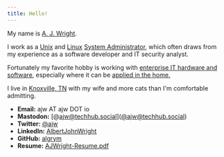 ```yaml
---
title: Hello!
---
```

My name is [A. J. Wright](http://ajw.io).

I work as a [Unix](https://en.wikipedia.org/wiki/Unix) and [Linux](https://en.wikipedia.org/?title=Linux) [System Administrator](https://en.wikipedia.org/?title=System_administrator), which often draws from my experience as a software developer and IT security analyst.  

Fortunately my favorite hobby is working with [enterprise IT hardware and software](https://www.reddit.com/r/homelab/wiki/introduction), especially where it can be [applied in the home.](https://en.wikipedia.org/wiki/Home_automation)

I live in [Knoxville, TN](https://en.wikipedia.org/wiki/Knoxville,_Tennessee) with my wife and more cats than I'm comfortable admitting.

- __Email:__ ajw AT ajw DOT io
- __Mastodon:__ [@ajw@techhub.social](<a rel="me" href="https://techhub.social/@ajw">@ajw@techhub.social</a>)
- __Twitter:__ [@ajw](https://twitter.com/ajw)
- __LinkedIn:__ [AlbertJohnWright](https://linkedin.com/in/albertjohnwright)
- __GitHub:__ [algrym](https://github.com/algrym)
- __Resume:__ [AJWright-Resume.pdf](AJWright-Resume.pdf)
